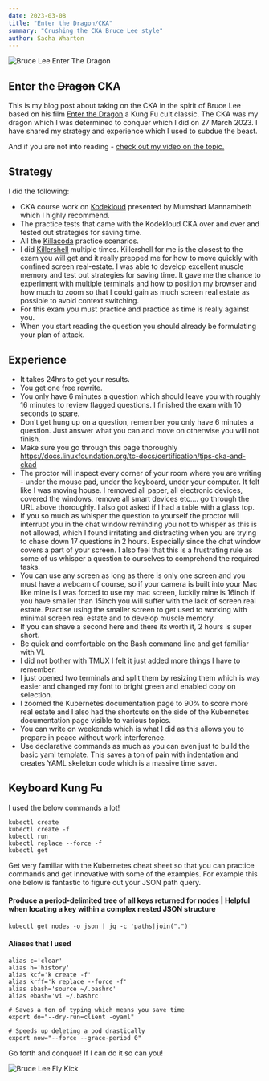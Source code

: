 ```yaml
---
date: 2023-03-08
title: "Enter the Dragon/CKA"
summary: "Crushing the CKA Bruce Lee style"
author: Sacha Wharton
---
```


![Bruce Lee Enter The Dragon](https://wallpapercave.com/wp/wp380284.jpg)

## Enter the ~~Dragon~~ CKA
This is my blog post about taking on the CKA in the spirit of Bruce Lee based on his film [Enter the Dragon](https://www.imdb.com/title/tt0070034/?ref_=tt_sims_tt_i_4) a Kung Fu cult classic.
The CKA was my dragon which I was determined to conquer which I did on 27 March 2023. I have shared my strategy and experience which I used to subdue the beast.

And if you are not into reading - [check out my video on the topic.](https://youtu.be/mrMPUK4MrzQ) 

## Strategy

I did the following:
- CKA course work on [Kodekloud](https://kodekloud.com/) presented by Mumshad Mannambeth which I highly recommend.
- The practice tests that came with the Kodekloud CKA over and over and tested out strategies for saving time.
- All the [Killacoda](https://killercoda.com/) practice scenarios.
- I did [Killershell](https://killer.sh/) multiple times. Killershell for me is the closest to the exam you will get and it really prepped me for how to move quickly with confined screen real-estate. I was able to develop excellent muscle memory and test out strategies for saving time. It gave me the chance to experiment with multiple terminals and how to position my browser and how much to zoom so that I could gain as much screen real estate as possible to avoid context switching.
- For this exam you must practice and practice as time is really against you.
- When you start reading the question you should already be formulating your plan of attack.

## Experience
- It takes 24hrs to get your results.
- You get one free rewrite.
- You only have 6 minutes a question which should leave you with roughly 16 minutes to review flagged questions. I finished the exam with 10 seconds to spare.
- Don't get hung up on a question, remember you only have 6 minutes a question. Just answer what you can and move on otherwise you will not finish.
- Make sure you go through this page thoroughly https://docs.linuxfoundation.org/tc-docs/certification/tips-cka-and-ckad
- The proctor will inspect every corner of your room where you are writing - under the mouse pad, under the keyboard, under your computer. It felt like I was moving house. I removed all paper, all electronic devices, covered the windows, remove all smart devices etc.... go through the URL above thoroughly. I also got asked if I had a table with a glass top.
- If you so much as whisper the question to yourself the proctor will interrupt you in the chat window reminding you not to whisper as this is not allowed, which I found irritating and distracting when you are trying to chase down 17 questions in 2 hours. Especially since the chat window covers a part of your screen. I also feel that this is a frustrating rule as some of us whisper a question to ourselves to comprehend the required tasks.
- You can use any screen as long as there is only one screen and you must have a webcam of course, so if your camera is built into your Mac like mine is I was forced to use my mac screen, luckily mine is 16inch if you have smaller than 15inch you will suffer with the lack of screen real estate. Practise using the smaller screen to get used to working with minimal screen real estate and to develop muscle memory.
- If you can shave a second here and there its worth it, 2 hours is super short.
- Be quick and comfortable on the Bash command line and get familiar with VI.
- I did not bother with TMUX I felt it just added more things I have to remember.
- I just opened two terminals and split them by resizing them which is way easier and changed my font to bright green and enabled copy on selection.
- I zoomed the Kubernetes documentation page to 90% to score more real estate and I also had the shortcuts on the side of the Kubernetes documentation page visible to various topics.
- You can write on weekends which is what I did as this allows you to prepare in peace without work interference.
- Use declarative commands as much as you can even just to build the basic yaml template. This saves a ton of pain with indentation and creates YAML skeleton code which is a massive time saver.

## Keyboard Kung Fu

I used the below commands a lot!

```
kubectl create
kubectl create -f
kubectl run
kubectl replace --force -f
kubectl get
```

Get very familiar with the Kubernetes cheat sheet so that you can practice commands and get innovative with some of the examples.
For example this one below is fantastic to figure out your JSON path query.

#### Produce a period-delimited tree of all keys returned for nodes | Helpful when locating a key within a complex nested JSON structure
```
kubectl get nodes -o json | jq -c 'paths|join(".")'
```
#### Aliases that I used
```
alias c='clear'
alias h='history'
alias kcf='k create -f'
alias krff='k replace --force -f'
alias sbash='source ~/.bashrc'
alias ebash='vi ~/.bashrc'

# Saves a ton of typing which means you save time
export do="--dry-run=client -oyaml"

# Speeds up deleting a pod drastically
export now="--force --grace-period 0"
```

Go forth and conquor! If I can do it so can you!

![Bruce Lee Fly Kick](https://johnrieber.files.wordpress.com/2015/04/iconic-bruce-lee.jpg)